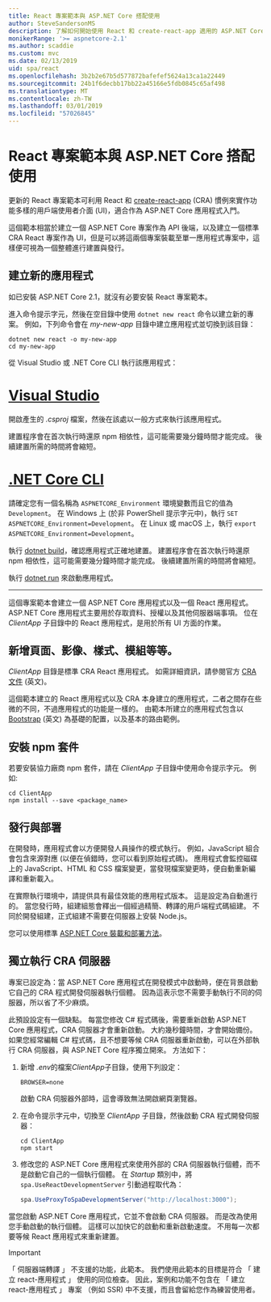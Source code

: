 ```yaml
---
title: React 專案範本與 ASP.NET Core 搭配使用
author: SteveSandersonMS
description: 了解如何開始使用 React 和 create-react-app 適用的 ASP.NET Core 單頁應用程式 (SPA) 專案範本。
monikerRange: '>= aspnetcore-2.1'
ms.author: scaddie
ms.custom: mvc
ms.date: 02/13/2019
uid: spa/react
ms.openlocfilehash: 3b2b2e67b5d577872bafefef5624a13ca1a22449
ms.sourcegitcommit: 24b1f6decbb17bb22a45166e5fdb0845c65af498
ms.translationtype: MT
ms.contentlocale: zh-TW
ms.lasthandoff: 03/01/2019
ms.locfileid: "57026845"
---
```

# <a name="use-the-react-project-template-with-aspnet-core"></a>React 專案範本與 ASP.NET Core 搭配使用

更新的 React 專案範本可利用 React 和 [create-react-app](https://github.com/facebookincubator/create-react-app) (CRA) 慣例來實作功能多樣的用戶端使用者介面 (UI)，適合作為 ASP.NET Core 應用程式入門。

這個範本相當於建立一個 ASP.NET Core 專案作為 API 後端，以及建立一個標準 CRA React 專案作為 UI，但是可以將這兩個專案裝載至單一應用程式專案中，這樣便可視為一個整體進行建置與發行。

## <a name="create-a-new-app"></a>建立新的應用程式

如已安裝 ASP.NET Core 2.1，就沒有必要安裝 React 專案範本。

進入命令提示字元，然後在空目錄中使用 `dotnet new react` 命令以建立新的專案。 例如，下列命令會在 *my-new-app* 目錄中建立應用程式並切換到該目錄：

```console
dotnet new react -o my-new-app
cd my-new-app
```

從 Visual Studio 或 .NET Core CLI 執行該應用程式：

# <a name="visual-studiotabvisual-studio"></a>[Visual Studio](#tab/visual-studio)

開啟產生的 *.csproj* 檔案，然後在該處以一般方式來執行該應用程式。

建置程序會在首次執行時還原 npm 相依性，這可能需要幾分鐘時間才能完成。 後續建置所需的時間將會縮短。

# <a name="net-core-clitabnetcore-cli"></a>[.NET Core CLI](#tab/netcore-cli)

請確定您有一個名稱為 `ASPNETCORE_Environment` 環境變數而且它的值為 `Development`。 在 Windows 上 (於非 PowerShell 提示字元中)，執行 `SET ASPNETCORE_Environment=Development`。 在 Linux 或 macOS 上，執行 `export ASPNETCORE_Environment=Development`。

執行 [dotnet build](/dotnet/core/tools/dotnet-build)，確認應用程式正確地建置。 建置程序會在首次執行時還原 npm 相依性，這可能需要幾分鐘時間才能完成。 後續建置所需的時間將會縮短。

執行 [dotnet run](/dotnet/core/tools/dotnet-run) 來啟動應用程式。

---

這個專案範本會建立一個 ASP.NET Core 應用程式以及一個 React 應用程式。 ASP.NET Core 應用程式主要用於存取資料、授權以及其他伺服器端事項。 位在 *ClientApp* 子目錄中的 React 應用程式，是用於所有 UI 方面的作業。

## <a name="add-pages-images-styles-modules-etc"></a>新增頁面、影像、樣式、模組等等。

*ClientApp* 目錄是標準 CRA React 應用程式。 如需詳細資訊，請參閱官方 [CRA 文件](https://github.com/facebookincubator/create-react-app/blob/master/packages/react-scripts/template/README.md) \(英文\)。

這個範本建立的 React 應用程式以及 CRA 本身建立的應用程式，二者之間存在些微的不同，不過應用程式的功能是一樣的。 由範本所建立的應用程式包含以 [Bootstrap](https://getbootstrap.com/) \(英文\) 為基礎的配置，以及基本的路由範例。

## <a name="install-npm-packages"></a>安裝 npm 套件

若要安裝協力廠商 npm 套件，請在 *ClientApp* 子目錄中使用命令提示字元。 例如: 

```console
cd ClientApp
npm install --save <package_name>
```

## <a name="publish-and-deploy"></a>發行與部署

在開發時，應用程式會以方便開發人員操作的模式執行。 例如，JavaScript 組合會包含來源對應 (以便在偵錯時，您可以看到原始程式碼)。 應用程式會監控磁碟上的 JavaScript、HTML 和 CSS 檔案變更，當發現檔案變更時，便自動重新編譯和重新載入。

在實際執行環境中，請提供具有最佳效能的應用程式版本。 這是設定為自動進行的。 當您發行時，組建組態會釋出一個經過精簡、轉譯的用戶端程式碼組建。 不同於開發組建，正式組建不需要在伺服器上安裝 Node.js。

您可以使用標準 [ASP.NET Core 裝載和部署方法](xref:host-and-deploy/index)。

## <a name="run-the-cra-server-independently"></a>獨立執行 CRA 伺服器

專案已設定為：當 ASP.NET Core 應用程式在開發模式中啟動時，便在背景啟動它自己的 CRA 程式開發伺服器執行個體。 因為這表示您不需要手動執行不同的伺服器，所以省了不少麻煩。

此預設設定有一個缺點。 每當您修改 C# 程式碼後，需要重新啟動 ASP.NET Core 應用程式，CRA 伺服器才會重新啟動。 大約幾秒鐘時間，才會開始備份。 如果您經常編輯 C# 程式碼，且不想要等候 CRA 伺服器重新啟動，可以在外部執行 CRA 伺服器，與 ASP.NET Core 程序獨立開來。 方法如下：

1. 新增 *.env*的檔案*ClientApp*子目錄，使用下列設定：

    ```
    BROWSER=none
    ```
    
    啟動 CRA 伺服器外部時，這會導致無法開啟網頁瀏覽器。

2. 在命令提示字元中，切換至 *ClientApp* 子目錄，然後啟動 CRA 程式開發伺服器：

    ```console
    cd ClientApp
    npm start
    ```

3. 修改您的 ASP.NET Core 應用程式來使用外部的 CRA 伺服器執行個體，而不是啟動它自己的一個執行個體。 在 *Startup* 類別中，將 `spa.UseReactDevelopmentServer` 引動過程取代為：

    ```csharp
    spa.UseProxyToSpaDevelopmentServer("http://localhost:3000");
    ```

當您啟動 ASP.NET Core 應用程式，它並不會啟動 CRA 伺服器。 而是改為使用您手動啟動的執行個體。 這樣可以加快它的啟動和重新啟動速度。 不用每一次都要等候 React 應用程式來重新建置。

> [!IMPORTANT]
> 「 伺服器端轉譯 」 不支援的功能，此範本。 我們使用此範本的目標是符合 「 建立 react-應用程式 」 使用的同位檢查。 因此，案例和功能不包含在 「 建立 react-應用程式 」 專案 （例如 SSR) 中不支援，而且會留給您作為練習使用者。

